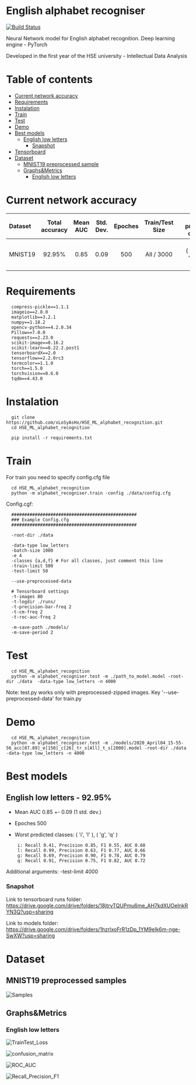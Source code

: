 # English alphabet recogniser

[![Build Status](https://travis-ci.com/xLoSyAsHx/HSE_ML_alphabet_recognition.svg?branch=master)](https://travis-ci.com/xLoSyAsHx/HSE_ML_alphabet_recognition)


Neural Network model for English alphabet recognition. Deep learning engine - PyTorch

Developed in the first year of the HSE university - Intellectual Data Analysis 


Table of contents
=================


   * [Current network accuracy](#current-network-accuracy)
   * [Requirements](#requirements)
   * [Instalation](#instalation)
   * [Train](#train)
   * [Test](#test)
   * [Demo](#demo)
   * [Best models](#best-models)
      * [English low letters](#english-low-letters--92.95%)
        * [Snapshot](#snapshot)
   * [Tensorboard](#tensorboard)
   * [Dataset](#dataset)
     * [MNIST19 preprocessed sample](#mnist1919-preprocessed-sample)
     * [Graphs&Metrics](#graphs&metrics)
        * [English low letters](#english-low-letters)


# Current network accuracy

Dataset | Total accuracy | Mean AUC | Std. Dev. | Epoches | Train/Test Size |            | Worst predicted classes | F1 |
:--- | :---: | :---: |  :---: |  :---: |  :---: |  :---: |  :---: |  :---: |
MNIST19 | 92.95% | 0.85 | 0.09 | 500 | All / 3000  |            | ( 'i', 'l' ), ( 'g', 'q' ) | (0.55, 0.77), (0.78, 0.82) |


# Requirements

      compress-pickle==1.1.1
      imageio==2.8.0
      matplotlib==3.2.1
      numpy==1.18.2
      opencv-python==4.2.0.34
      Pillow==7.0.0
      requests==2.23.0
      scikit-image==0.16.2
      scikit-learn==0.22.2.post1
      tensorboardX==2.0
      tensorflow==2.2.0rc3
      termcolor==1.1.0
      torch==1.5.0
      torchvision==0.6.0
      tqdm==4.43.0

# Instalation

      git clone https://github.com/xLoSyAsHx/HSE_ML_alphabet_recognition.git
      cd HSE_ML_alphabet_recognition
      
      pip install -r requirements.txt
      
# Train

For train you need to specify config.cfg file

      cd HSE_ML_alphabet_recognition
      python -m alphabet_recogniser.train -config ./data/config.cfg

Config.cgf:

      ################################################
      ### Example Config.cfg
      ################################################
      
      -root-dir ./data
      
      -data-type low_letters
      -batch-size 1000
      -e 4
      -classes {a,d,f} # For all classes, just comment this line  
      -train-limit 500
      -test-limit 50

      --use-preprocessed-data

      # Tensorboard settings
      -t-images 80
      -t-logdir ./runs/
      -t-precision-bar-freq 2
      -t-cm-freq 2
      -t-roc-auc-freq 2

      -m-save-path ./models/
      -m-save-period 2

# Test

      cd HSE_ML_alphabet_recognition
      python -m alphabet_recogniser.test -m ./path_to_model.model -root-dir ./data  -data-type low_letters -n 4000

Note: test.py works only with preprocessed-zipped images. Key '--use-preprocessed-data' for train.py

# Demo

      cd HSE_ML_alphabet_recognition
      python -m alphabet_recogniser.test -m ./models/2020_April04_15-55-56_acc[87.89]_e[150]_c[26]_tr_s[All]_t_s[2000].model -root-dir ./data  -data-type low_letters -n 4000

# Best models

## English low letters - 92.95%

- Mean AUC 0.85 +- 0.09 (1 std. dev.)
- Epoches 500
- Worst predicted classes: ( 'i', 'l' ), ( 'g', 'q' )
 
       i: Recall 0.41, Precision 0.85, F1 0.55, AUC 0.68
       l: Recall 0.99, Precision 0.63, F1 0.77, AUC 0.66
       g: Recall 0.69, Precision 0.90, F1 0.78, AUC 0.79
       q: Recall 0.91, Precision 0.75, F1 0.82, AUC 0.72

Additional arguments: -test-limit 4000

### Snapshot

Link to tensorboard runs folder: https://drive.google.com/drive/folders/18jtrvTQUPmu6me_AH7kdXUOeInkRYN3Q?usp=sharing

Link to models folder: https://drive.google.com/drive/folders/1hzrlxoFrR1zDp_1YM9eIk6m-nge-SwXW?usp=sharing


# Dataset

## MNIST19 preprocessed samples
![Samples](https://github.com/xLoSyAsHx/HSE_ML_alphabet_recognition/blob/master/misc/images/MNIST19_preprocessed_samples.png)


## Graphs&Metrics

###  English low letters
![TrainTest_Loss](https://github.com/xLoSyAsHx/HSE_ML_alphabet_recognition/blob/master/misc/images/TrainTest_Loss_e500.png)

![confusion_matrix](https://github.com/xLoSyAsHx/HSE_ML_alphabet_recognition/blob/master/misc/images/confusion_matrix_e500.png)

![ROC_AUC](https://github.com/xLoSyAsHx/HSE_ML_alphabet_recognition/blob/master/misc/images/ROC_AUC_500e.png)

![Recall_Precision_F1](https://github.com/xLoSyAsHx/HSE_ML_alphabet_recognition/blob/master/misc/images/Recall_Precision_F1_e500.PNG)
